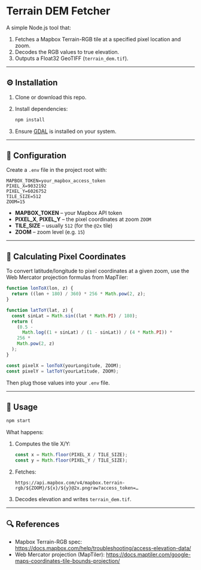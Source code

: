 # Terrain DEM Fetcher

A simple Node.js tool that:

1. Fetches a Mapbox Terrain-RGB tile at a specified pixel location and zoom.
2. Decodes the RGB values to true elevation.
3. Outputs a Float32 GeoTIFF (`terrain_dem.tif`).

---

## ⚙️ Installation

1. Clone or download this repo.
2. Install dependencies:

   ```bash
   npm install
   ```

3. Ensure [GDAL](https://gdal.org) is installed on your system.

---

## 🔧 Configuration

Create a `.env` file in the project root with:

```dotenv
MAPBOX_TOKEN=your_mapbox_access_token
PIXEL_X=9032192
PIXEL_Y=6026752
TILE_SIZE=512
ZOOM=15
```

- **MAPBOX_TOKEN** – your Mapbox API token  
- **PIXEL_X**, **PIXEL_Y** – the pixel coordinates at zoom `ZOOM`  
- **TILE_SIZE** – usually `512` (for the `@2x` tile)  
- **ZOOM** – zoom level (e.g. `15`)

---

## 📐 Calculating Pixel Coordinates

To convert latitude/longitude to pixel coordinates at a given zoom, use the Web Mercator projection formulas from MapTiler:

```js
function lonToX(lon, z) {
  return ((lon + 180) / 360) * 256 * Math.pow(2, z);
}

function latToY(lat, z) {
  const sinLat = Math.sin((lat * Math.PI) / 180);
  return (
    (0.5 -
      Math.log((1 + sinLat) / (1 - sinLat)) / (4 * Math.PI)) *
    256 *
    Math.pow(2, z)
  );
}

const pixelX = lonToX(yourLongitude, ZOOM);
const pixelY = latToY(yourLatitude, ZOOM);
```

Then plug those values into your `.env` file.

---

## 🚀 Usage

```bash
npm start
```

What happens:

1. Computes the tile X/Y:
   ```js
   const x = Math.floor(PIXEL_X / TILE_SIZE);
   const y = Math.floor(PIXEL_Y / TILE_SIZE);
   ```
2. Fetches:
   ```
   https://api.mapbox.com/v4/mapbox.terrain-rgb/${ZOOM}/${x}/${y}@2x.pngraw?access_token=…
   ```
3. Decodes elevation and writes `terrain_dem.tif`.

---

## 🔍 References

- Mapbox Terrain-RGB spec: https://docs.mapbox.com/help/troubleshooting/access-elevation-data/
- Web Mercator projection (MapTiler): https://docs.maptiler.com/google-maps-coordinates-tile-bounds-projection/

